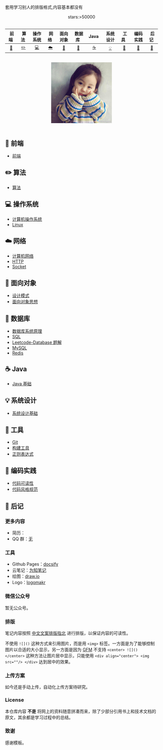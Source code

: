 套用学习别人的排版格式,内容基本都没有

<div align="center">
    stars:>50000
</div>
<br>

|            &nbsp;前端&nbsp;            |      &nbsp;算法&nbsp;      |             操作系统             |    &nbsp;网络&nbsp;    |        面向对象        |          &nbsp;数据库&nbsp;          |  &nbsp;Java&nbsp;&nbsp;  |         系统设计         |  &nbsp;工具&nbsp;&nbsp;  |               编码实践               |   &nbsp;后记&nbsp;   |
| :------------------------------------: | :------------------------: | :------------------------------: | :--------------------: | :--------------------: | :----------------------------------: | :----------------------: | :----------------------: | :----------------------: | :----------------------------------: | :------------------: |
| [:musical_score:](#musical_score-前端) | [:pencil2:](#pencil2-算法) | [:computer:](#computer-操作系统) | [:cloud:](#cloud-网络) | [:art:](#art-面向对象) | [:floppy_disk:](#floppy_disk-数据库) | [:coffee:](#coffee-java) | [:bulb:](#bulb-系统设计) | [:wrench:](#wrench-工具) | [:watermelon:](#watermelon-编码实践) | [:memo:](#memo-后记) |

<br>

<div align="center">
    <img src="assets/logo.jpg" width="200px">
</div>

<br>

## :musical_score: 前端

- [前端](https://github.com/yemingxingkong/ymxk-notes/blob/master/notes/Web.md)

## :pencil2: 算法

- [算法]()

## :computer: 操作系统

- [计算机操作系统]()
- [Linux](https://github.com/yemingxingkong/ymxk-notes/blob/master/notes/Linux.md)

## :cloud: 网络

- [计算机网络]()
- [HTTP]()
- [Socket]()

## :art: 面向对象

- [设计模式]()
- [面向对象思想]()

## :floppy_disk: 数据库

- [数据库系统原理]()
- [SQL]()
- [Leetcode-Database 题解]()
- [MySQL]()
- [Redis]()

## :coffee: Java

- [Java 基础]()

## :bulb: 系统设计

- [系统设计基础]()

## :wrench: 工具

- [Git](https://github.com/CyC2018/CS-Notes/blob/master/notes/Git.md)
- [构建工具]()
- [正则表达式]()

## :watermelon: 编码实践

- [代码可读性]()
- [代码风格规范]()

## :memo: 后记

### 更多内容

- 简历：
- QQ 群：[无](assets/logo.jpg)

### 工具

- Github Pages：[docsify](https://docsify.js.org/#/)
- 云笔记：[为知笔记](http://www.wiz.cn/)
- 绘图：[draw.io](https://www.draw.io/)
- Logo：[logomakr](https://logomakr.com/)

### 微信公众号

暂无公众号。

### 排版

笔记内容按照 [中文文案排版指北](https://github.com/sparanoid/chinese-copywriting-guidelines) 进行排版，以保证内容的可读性。

不使用 `![]()` 这种方式来引用图片，而是用 `<img>` 标签。一方面是为了能够控制图片以合适的大小显示，另一方面是因为 [GFM](https://github.github.com/gfm/) 不支持 `<center> ![]() </center>` 这种方法让图片居中显示，只能使用 `<div align="center"> <img src=""/> </div>` 达到居中的效果。

### 上传方案

如今还是手动上传，自动化上传方案待研究。

### License

本仓库内容 **不是** 将网上的资料随意拼凑而来，除了少部分引用书上和技术文档的原文，其余都是学习过程中的总结。

### 致谢

感谢模板。
